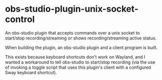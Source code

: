 # obs-studio-plugin-unix-socket-control

An obs-studio plugin that accepts commands over a unix socket to start/stop
recording/streaming or shows recording/streaming active status.

When building the plugin, an obs-studio plugin and a client program is built.

This exists because keyboard shortcuts don't work on Wayland, and I wanted a
workaround to tell obs-studio to start/stop recording (via the use of invoking a
toggle script that uses this plugin's client with a configured Sway keyboard
shortcut).
